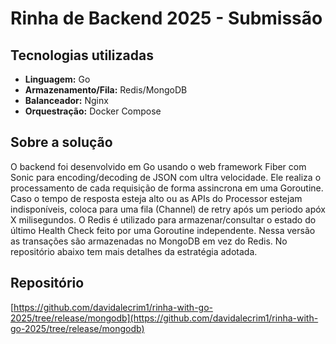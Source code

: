 # Rinha de Backend 2025 - Submissão

## Tecnologias utilizadas
- **Linguagem:** Go
- **Armazenamento/Fila:** Redis/MongoDB
- **Balanceador:** Nginx
- **Orquestração:** Docker Compose

## Sobre a solução
O backend foi desenvolvido em Go usando o web framework Fiber com Sonic para encoding/decoding de JSON com ultra velocidade. Ele realiza o processamento de cada requisição de forma assincrona em uma Goroutine. Caso o tempo de resposta esteja alto ou as APIs do Processor estejam indisponíveis, coloca para uma fila (Channel) de retry após um periodo apóx X milisegundos. O Redis é utilizado para armazenar/consultar o estado do último Health Check feito por uma Goroutine independente. Nessa versão as transações são armazenadas no MongoDB em vez do Redis. No repositório abaixo tem mais detalhes da estratégia adotada. 

## Repositório
[https://github.com/davidalecrim1/rinha-with-go-2025/tree/release/mongodb](https://github.com/davidalecrim1/rinha-with-go-2025/tree/release/mongodb)